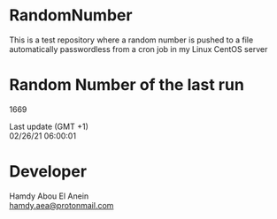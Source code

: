 # RandomNumber    
This is a test repository where a random number is pushed to a file automatically passwordless from a cron job in my Linux CentOS server    
# Random Number of the last run   
1669
      
Last update (GMT +1)    
02/26/21 06:00:01
# Developer    
Hamdy Abou El Anein   
hamdy.aea@protonmail.com
